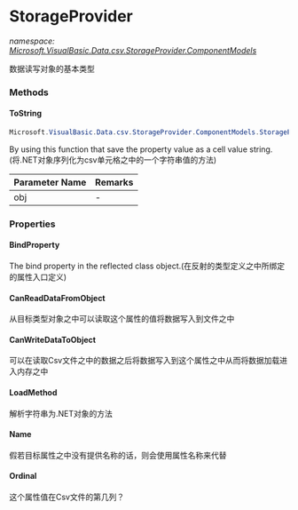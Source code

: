 ﻿# StorageProvider
_namespace: [Microsoft.VisualBasic.Data.csv.StorageProvider.ComponentModels](./index.md)_

数据读写对象的基本类型



### Methods

#### ToString
```csharp
Microsoft.VisualBasic.Data.csv.StorageProvider.ComponentModels.StorageProvider.ToString(System.Object)
```
By using this function that save the property value as a cell value string.
 (将.NET对象序列化为csv单元格之中的一个字符串值的方法)

|Parameter Name|Remarks|
|--------------|-------|
|obj|-|



### Properties

#### BindProperty
The bind property in the reflected class object.(在反射的类型定义之中所绑定的属性入口定义)
#### CanReadDataFromObject
从目标类型对象之中可以读取这个属性的值将数据写入到文件之中
#### CanWriteDataToObject
可以在读取Csv文件之中的数据之后将数据写入到这个属性之中从而将数据加载进入内存之中
#### LoadMethod
解析字符串为.NET对象的方法
#### Name
假若目标属性之中没有提供名称的话，则会使用属性名称来代替
#### Ordinal
这个属性值在Csv文件的第几列？
